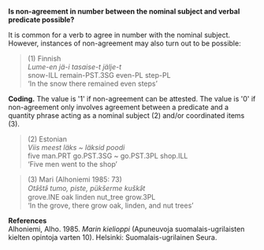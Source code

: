 **Is non-agreement in number between the nominal subject and verbal predicate possible?**

It is common for a verb to agree in number with the nominal subject. However, instances of non-agreement may also turn out to be possible:

>(1) Finnish<br/>
>*Lume-en jä-i tasaise-t jälje-t*<br/>
>snow-ILL remain-PST.3SG even-PL step-PL<br/>
>‘In the snow there remained even steps’

**Coding.** The value is '1' if non-agreement can be attested. The value is '0' if non-agreement only involves agreement between a predicate and a quantity phrase acting as a nominal subject (2) and/or coordinated items (3).

>(2) Estonian<br/>
>*Viis meest läks ~ läksid poodi*<br/> 
>five man.PRT go.PST.3SG ~ go.PST.3PL shop.ILL<br/>
>‘Five men went to the shop’

>(3) Mari (Alhoniemi 1985: 73)<br/>
>*Otǝ̑štǝ̑ tumo, piste, pükšerme kuškǝ̑t*<br/>
>grove.INE oak linden nut_tree grow.3PL<br/>
>‘In the grove, there grow oak, linden, and nut trees’

**References**<br/>
Alhoniemi, Alho. 1985. *Marin kielioppi* (Apuneuvoja suomalais-ugrilaisten kielten opintoja varten 10). Helsinki: Suomalais-ugrilainen Seura.

